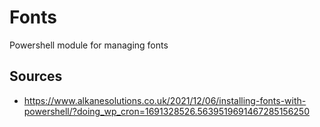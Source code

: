 # Fonts

Powershell module for managing fonts

## Sources

- <https://www.alkanesolutions.co.uk/2021/12/06/installing-fonts-with-powershell/?doing_wp_cron=1691328526.5639519691467285156250>
